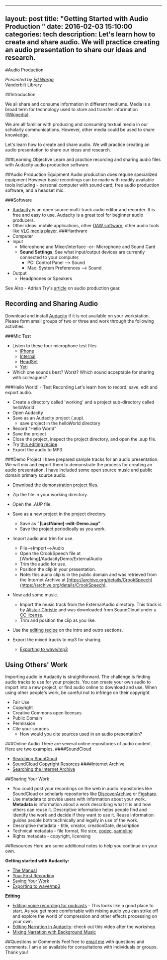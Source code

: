 
---
layout: post
title:  "Getting Started with Audio Production "
date:   2016-02-03 15:10:00
categories: tech
description: Let's learn how to create and share audio. We will practice creating an audio presentation to share our ideas and research.
---

#Audio Production

*Presented by [Ed Warga](mailto:ed.warga@vanderbilt.edu)* </br>
Vanderbilt Library


##Introduction

We all share and consume information in different mediums. Media is a broad term for technology used to store and transfer information ([Wikipedia](https://en.wikipedia.org/wiki/Media_(communication))).

We are all familiar with producing and consuming textual media in our scholarly communications. However, other media could be used to share knowledge. 

Let's learn how to create and share audio. We will practice creating an audio presentation to share our ideas and research.

###Learning Objective
Learn and practice recording and sharing audio files with Audacity audio production software.

##Audio Production Equipment
Audio production does require specialized equipment However basic recordings can be made with readily available tools including -  personal computer with sound card, free audio production software, and a headset mic.

###Software
* [Audacity](http://www.audacityteam.org/) is an open source multi-track audio 
editor and recorder. It is free and easy to use. Audacity is a great tool for beginner audio producers.
* Other ideas: mobile applications, other [DAW software](https://en.wikipedia.org/wiki/Digital_audio_workstation), other audio tools like [VLC media player](http://www.videolan.org/vlc/index.html).
###Hardware
* Computer
* Input
  * Microphone and Mixer/interface -or- Microphone and Sound Card
  * **Sound Settings**: See what input/output devices are currently connected to your computer.
      * PC: Control Panel --> Sound
      * Mac: System Preferences --> Sound  
* Output
  * Headphones or Speakers

See Also - Adrian Try's [article](http://music.tutsplus.com/articles/the-complete-list-of-audio-gear-youll-need-for-your-podcast--audio-20527) on audio production gear.


## Recording and Sharing Audio
Download and install [Audacity](http://www.audacityteam.org/) if it is not available on your workstation. Please form small groups of two or three and work through the following activities.

###Mic Test
* Listen to these four microphone test files
	* [iPhone](https://drive.google.com/file/d/0B5qrNoxFaFhuLUdXVUJlQ2pXd00/view?usp=sharing)
	* [Internal](https://drive.google.com/file/d/0B5qrNoxFaFhubzFSR1BGR3VQWEU/view?usp=sharing)
	* [HeadSet](https://drive.google.com/file/d/0B5qrNoxFaFhuMXhFa0Q5d1MwRkU/view?usp=sharing)
	* [Yeti](https://drive.google.com/file/d/0B5qrNoxFaFhuXzh3MndYQjVrNW8/view?usp=sharing)
* Which one sounds best? Worst? Which sound acceptable for sharing with colleagues?

###Hello World! - Test Recording
Let's learn how to record, save, edit and export audio.

* Create a directory called 'working' and a project sub-directory called helloWorld
* Open Audacity
* Save as an Audacity project (.aup). 
	* save project in the helloWorld directory
* Record "Hello World"
* Save the project
* Close the project, inspect the project directory, and open the .aup file.
* Try [this editing recipe](http://www.buzzsprout.com/blog/2014/05/02/how-to-get-the-best-sounding-audio-for-your-podcast).
* Export the audio to MP3.


###Demo Project
I have prepared sample tracks for an audio presentation. We will mix and export them to demonstrate the process for creating an audio presentation. I have included some open source music and public domain primary source audio. 

* [Download the demonstration project files](https://vanderbilt.box.com/s/wwo9314zfj8x36ksyn87oo4wc4wme2zb).
* Zip the file in your working directory.
* Open the .AUP file.

* Save as a new project in the project directory.
	* Save as **"[LastName]-edit-Demo.aup"**.
	* Save the project periodically as you work.

* Import audio and trim for use.
	* File-->Import-->Audio
	* Open the CrookSpeech file at [Working]/AudacityDemo/ExternalAudio
	* Trim the audio for use.
	* Position the clip in your presentation.
	* Note: this audio clip is in the public domain and was retrieved from the Internet Archive at [https://archive.org/details/CrookSpeech](https://archive.org/details/CrookSpeech).

* Now add some music. 
	* Import the music track from the ExternalAudio directory. This track is by [Alistair Christie](https://soundcloud.com/alistairchristie) and was downloaded from SoundCloud under a [CC license](http://creativecommons.org/licenses/by-nc-sa/3.0/).
	* Trim and position the clip as you like.

* Use the [editing recipe](http://www.buzzsprout.com/blog/2014/05/02/how-to-get-the-best-sounding-audio-for-your-podcast) on the intro and outro sections. 

* Export the mixed tracks to mp3 for sharing.
	* [Exporting to wave/mp3](http://manual.audacityteam.org/o/man/file_menu.html#Export...)   

## Using Others' Work
Importing audio in Audacity is straightforward. The challenge is finding audio tracks to use for your projects. You can create your own audio to import into a new project, or find audio online to download and use. When using other people's work, be careful not to infringe on their copyright.

* Fair Use
* Copyright
* Creative Commons open licenses
* Public Domain
* Permission
* Cite your sources
	* How would you cite sources used in an audio presentation?

###Online Audio
There are several online repositories of audio content. Here are two examples.
####SoundCloud
* [Searching SounCloud](http://help.soundcloud.com/customer/portal/articles/2167100?b_id=9644)
* [SoundCloud Copyright Resorces](https://soundcloud.com/pages/copyright#further-resources)
####Internet Archive
* [Searching the Internet Archive](https://archive.org/about/faqs.php#Search_Tips)

##Sharing Your Work
* You could post your recordings on the web in audio repositories like SoundCloud or scholarly repositories like [DiscoverArchive](http://discoverarchive.vanderbilt.edu/) or [Figshare](https://figshare.com/). 
* Use metadata to provide users with information about your work. **Metadata** is information about a work describing what it is and how others can reuse it. Descriptive information helps people find and identify the work and decide if they want to use it. Reuse information guides people both technically and legally in use of the work.
* Descriptive metadata - title, creator, creationDate, description
* Technical metadata - file format, file size, [codec](https://en.wikipedia.org/wiki/Codec), [sampling](https://en.wikipedia.org/wiki/Sampling_(signal_processing))
* Rights metadata - copyright, licensing

##Resources
Here are some additional notes to help you continue on your own.

**Getting started with Audacity:**

* [The Manual](http://manual.audacityteam.org/o/index.html) 
* [Your First Recording](http://manual.audacityteam.org/o/man/tutorial_your_first_recording.html)
* [Saving Your Work](http://manual.audacityteam.org/o/man/audacity_projects.html)
* [Exporting to wave/mp3](http://manual.audacityteam.org/o/man/file_menu.html#Export...)   
 

**Editing**

* [Editing voice recording for podcasts](http://www.buzzsprout.com/blog/2014/05/02/how-to-get-the-best-sounding-audio-for-your-podcast) - This looks like a good place to start. As you get more comfortable with mixing audio you can strike off and explore the world of compression and other effects processing on your own.
* [Editing Narration in Audacity](http://blogs.techsmith.com/tips-how-tos/editing-narration-in-audacity-tutorial/): check out this video after the workshop.
* [Mixing Narration with Background Music](http://manual.audacityteam.org/o/man/tutorial_mixing_a_narration_with_background_music.html)


##Questions or Comments
Feel free to [email me](mailto:ed.warga@vanderbilt.edu) with questions and comments. I am also available for consultations with individuals or groups. Thank you!
